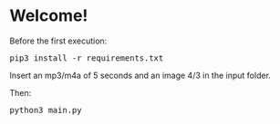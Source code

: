 <!DOCTYPE html>
<body>
<h1>Welcome!</h1>
<p>Before the first execution:</p>
<pre>pip3 install -r requirements.txt</pre>
<p>Insert an mp3/m4a of 5 seconds and an image 4/3 in the input folder.</p>
<p>Then:</p>
<pre>python3 main.py</pre>
</body>
</html>